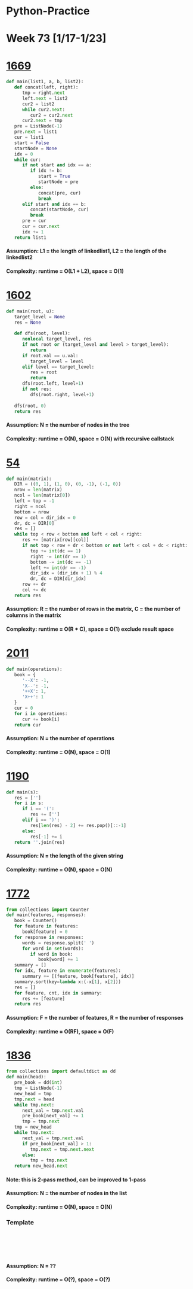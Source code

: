 # Python-Practice

# Week 73 [1/17-1/23]

# [1669](https://leetcode.com/problems/merge-in-between-linked-lists/)
```python
def main(list1, a, b, list2):
   def concat(left, right):
      tmp = right.next
      left.next = list2
      cur2 = list2
      while cur2.next:
         cur2 = cur2.next
      cur2.next = tmp
   pre = ListNode(-1)
   pre.next = list1
   cur = list1
   start = False
   startNode = None
   idx = 0
   while cur:
      if not start and idx == a:
         if idx != b:
            start = True
            startNode = pre
         else:
            concat(pre, cur)
            break
      elif start and idx == b:
         concat(startNode, cur)
         break
      pre = cur
      cur = cur.next
      idx += 1
   return list1
```
#### Assumption: L1 = the length of linkedlist1, L2 = the length of the linkedlist2
#### Complexity: runtime = O(L1 + L2), space = O(1)

# [1602](https://leetcode.com/problems/find-nearest-right-node-in-binary-tree/)
```python
def main(root, u):
   target_level = None
   res = None
   
   def dfs(root, level):
      nonlocal target_level, res
      if not root or (target_level and level > target_level):
         return
      if root.val == u.val:
         target_level = level
      elif level == target_level:
         res = root
         return
      dfs(root.left, level+1)
      if not res:
         dfs(root.right, level+1)
   
   dfs(root, 0)
   return res       
```
#### Assumption: N = the number of nodes in the tree
#### Complexity: runtime = O(N), space = O(N) with recursive callstack

# [54](https://leetcode.com/problems/spiral-matrix/)
```python
def main(matrix):
   DIR = ((0, 1), (1, 0), (0, -1), (-1, 0))
   nrow = len(matrix)
   ncol = len(matrix[0])
   left = top = -1
   right = ncol
   bottom = nrow
   row = col = dir_idx = 0
   dr, dc = DIR[0]
   res = []
   while top < row < bottom and left < col < right:
      res += [matrix[row][col]]
      if not top < row + dr < bottom or not left < col + dc < right:
         top += int(dc == 1)
         right -= int(dr == 1)
         bottom -= int(dc == -1)
         left += int(dr == -1)
         dir_idx = (dir_idx + 1) % 4
         dr, dc = DIR[dir_idx]
      row += dr
      col += dc
   return res     
```
#### Assumption: R = the number of rows in the matrix, C = the number of columns in the matrix
#### Complexity: runtime = O(R * C), space = O(1) exclude result space

# [2011](https://leetcode.com/problems/final-value-of-variable-after-performing-operations/)
```python
def main(operations):
   book = {
      '--X': -1,
      'X--': -1,
      '++X': 1,
      'X++': 1
   }
   cur = 0
   for i in operations:
      cur += book[i]
   return cur
```
#### Assumption: N = the number of operations
#### Complexity: runtime = O(N), space = O(1)

# [1190](https://leetcode.com/problems/reverse-substrings-between-each-pair-of-parentheses/)
```python
def main(s):
   res = ['']
   for i in s:
      if i == '(':
         res += ['']
      elif i == ')':
         res[len(res) - 2] += res.pop()[::-1]
      else:
         res[-1] += i
   return ''.join(res)
```
#### Assumption: N = the length of the given string
#### Complexity: runtime = O(N), space = O(N)

# [1772](https://leetcode.com/problems/sort-features-by-popularity/)
```python
from collections import Counter
def main(features, responses):
   book = Counter()
   for feature in features:
      book[feature] = 0
   for response in responses:
      words = response.split(' ')
      for word in set(words):
         if word in book:
            book[word] += 1
   summary = []
   for idx, feature in enumerate(features):
      summary += [(feature, book[feature], idx)]
   summary.sort(key=lambda x:(-x[1], x[2]))
   res = []
   for feature, cnt, idx in summary:
      res += [feature]
   return res
```
#### Assumption: F = the number of features, R = the number of responses
#### Complexity: runtime = O(RF), space = O(F)

# [1836](https://leetcode.com/problems/remove-duplicates-from-an-unsorted-linked-list/)
```python
from collections import defaultdict as dd
def main(head):
   pre_book = dd(int)
   tmp = ListNode(-1)
   new_head = tmp
   tmp.next = head
   while tmp.next:
      next_val = tmp.next.val
      pre_book[next_val] += 1
      tmp = tmp.next
   tmp = new_head
   while tmp.next:
      next_val = tmp.next.val
      if pre_book[next_val] > 1:
         tmp.next = tmp.next.next
      else:
         tmp = tmp.next
   return new_head.next
```
#### Note: this is 2-pass method, can be improved to 1-pass
#### Assumption: N = the number of nodes in the list
#### Complexity: runtime = O(N), space = O(N)

### Template
# []()
```sql
```

# []()
```python
```
#### Assumption: N = ??
#### Complexity: runtime = O(?), space = O(?)
